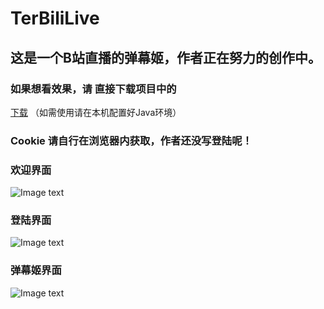# TerBiliLive

## 这是一个B站直播的弹幕姬，作者正在努力的创作中。
### 如果想看效果，请 直接下载项目中的
[下载](TerBiliLive/out/artifacts/TerBiliLive_jar/TerBiliLive.jar)
（如需使用请在本机配置好Java环境）
### Cookie 请自行在浏览器内获取，作者还没写登陆呢！

### 欢迎界面
![Image text](../../MDimg/hi.png)

### 登陆界面
![Image text](../../MDimg/dl.png)

### 弹幕姬界面
![Image text](../../MDimg/dmj.png)
